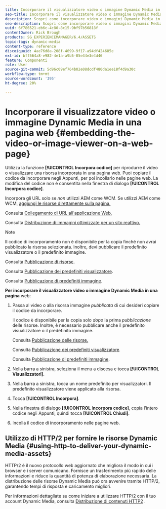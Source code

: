 ```yaml
---
title: Incorporare il visualizzatore video o immagine Dynamic Media in una pagina web
seo-title: Incorporare il visualizzatore video o immagine Dynamic Media in una pagina web
description: Scopri come incorporare video o immagini Dynamic Media in una pagina web
seo-description: Scopri come incorporare video o immagini Dynamic Media in una pagina web
uuid: 6f786521-eb6c-4c80-8c15-9bf97b56818f
contentOwner: Rick Brough
products: SG_EXPERIENCEMANAGER/6.4/ASSETS
topic-tags: dynamic-media
content-type: reference
discoiquuid: 4ae76d8a-208f-4099-9f17-a94df424685e
exl-id: bff564a8-e982-4e1a-a9b5-05e44e3e4d46
feature: Componenti
role: User
source-git-commit: 5d96c09ef764b02e08dcdf480da1ee18f4d9a30c
workflow-type: tm+mt
source-wordcount: '395'
ht-degree: 20%

---
```


# Incorporare il visualizzatore video o immagine Dynamic Media in una pagina web {#embedding-the-video-or-image-viewer-on-a-web-page}

Utilizza la funzione **[!UICONTROL Incorpora codice]** per riprodurre il video o visualizzare una risorsa incorporata in una pagina web. Puoi copiare il codice da incorporare negli Appunti, per poi incollarlo nelle pagine web. La modifica del codice non è consentita nella finestra di dialogo **[!UICONTROL Incorpora codice]**.

Incorpora gli URL solo se _non_ utilizzi AEM come WCM. Se utilizzi AEM come WCM, [aggiungi le risorse direttamente sulla pagina.](adding-dynamic-media-assets-to-pages.md)

Consulta [Collegamento di URL all&#39;applicazione Web.](linking-urls-to-yourwebapplication.md)

Consulta [Distribuzione di immagini ottimizzate per un sito reattivo.](responsive-site.md)

>[!NOTE]
>
>Il codice di incorporamento non è disponibile per la copia finché non avrai pubblicato la risorsa selezionata. Inoltre, devi pubblicare il predefinito visualizzatore o il predefinito immagine.
>
>Consulta [Pubblicazione di risorse](publishing-dynamicmedia-assets.md).
>
>Consulta [Pubblicazione dei predefiniti visualizzatore](managing-viewer-presets.md#publishing-viewer-presets).
>
>Consulta [Pubblicazione di predefiniti immagine](managing-image-presets.md#publishing-image-presets).

**Per incorporare il visualizzatore video o immagine Dynamic Media in una pagina** web:

1. Passa al video o alla risorsa immagine *pubblicata* di cui desideri copiare il codice da incorporare.

   Il codice è disponibile per la copia solo *dopo* la prima *pubblicazione* delle risorse. Inoltre, è necessario pubblicare anche il predefinito visualizzatore o il predefinito immagine.

   Consulta [Pubblicazione delle risorse.](publishing-dynamicmedia-assets.md)

   Consulta [Pubblicazione dei predefiniti visualizzatore](managing-viewer-presets.md#publishing-viewer-presets).

   Consulta [Pubblicazione di predefiniti immagine](managing-image-presets.md#publishing-image-presets).

1. Nella barra a sinistra, seleziona il menu a discesa e tocca **[!UICONTROL Visualizzatori]**.
1. Nella barra a sinistra, tocca un nome predefinito per visualizzatori. Il predefinito visualizzatore viene applicato alla risorsa.
1. Tocca **[!UICONTROL Incorpora]**.
1. Nella finestra di dialogo **[!UICONTROL Incorpora codice]**, copia l’intero codice negli Appunti, quindi tocca **[!UICONTROL Chiudi]**.
1. Incolla il codice di incorporamento nelle pagine web.

## Utilizzo di HTTP/2 per fornire le risorse Dynamic Media {#using-http-to-deliver-your-dynamic-media-assets}

HTTP/2 è il nuovo protocollo web aggiornato che migliora il modo in cui i browser e i server comunicano. Fornisce un trasferimento più rapido delle informazioni e riduce la quantità di potenza di elaborazione necessaria. La distribuzione delle risorse Dynamic Media può ora avvenire tramite HTTP/2, garantendo tempi di risposta e caricamento migliori.

Per informazioni dettagliate su come iniziare a utilizzare HTTP/2 con il tuo account Dynamic Media, consulta [Distribuzione di contenuti HTTP2](http2.md) .
